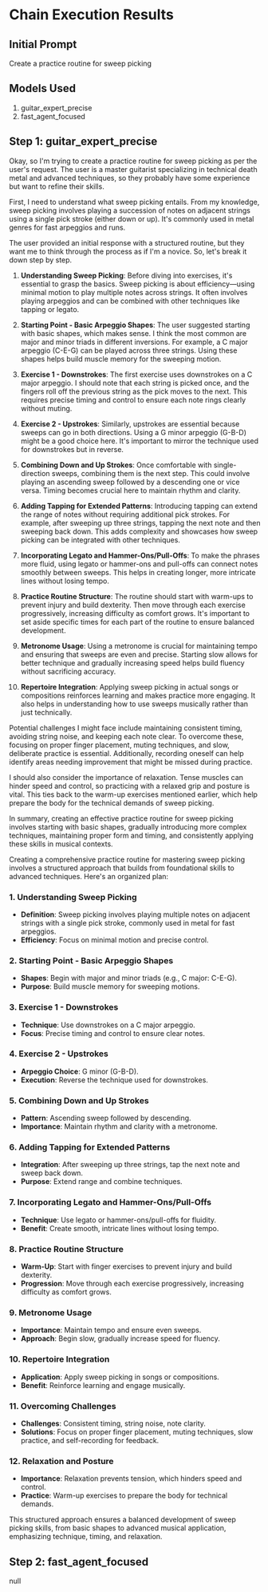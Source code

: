 # Chain Execution Results

## Initial Prompt

Create a practice routine for sweep picking

## Models Used

1. guitar_expert_precise
2. fast_agent_focused

## Step 1: guitar_expert_precise

<think>
Okay, so I'm trying to create a practice routine for sweep picking as per the user's request. The user is a master guitarist specializing in technical death metal and advanced techniques, so they probably have some experience but want to refine their skills.

First, I need to understand what sweep picking entails. From my knowledge, sweep picking involves playing a succession of notes on adjacent strings using a single pick stroke (either down or up). It's commonly used in metal genres for fast arpeggios and runs.

The user provided an initial response with a structured routine, but they want me to think through the process as if I'm a novice. So, let's break it down step by step.

1. **Understanding Sweep Picking**: Before diving into exercises, it's essential to grasp the basics. Sweep picking is about efficiency—using minimal motion to play multiple notes across strings. It often involves playing arpeggios and can be combined with other techniques like tapping or legato.

2. **Starting Point - Basic Arpeggio Shapes**: The user suggested starting with basic shapes, which makes sense. I think the most common are major and minor triads in different inversions. For example, a C major arpeggio (C-E-G) can be played across three strings. Using these shapes helps build muscle memory for the sweeping motion.

3. **Exercise 1 - Downstrokes**: The first exercise uses downstrokes on a C major arpeggio. I should note that each string is picked once, and the fingers roll off the previous string as the pick moves to the next. This requires precise timing and control to ensure each note rings clearly without muting.

4. **Exercise 2 - Upstrokes**: Similarly, upstrokes are essential because sweeps can go in both directions. Using a G minor arpeggio (G-B-D) might be a good choice here. It's important to mirror the technique used for downstrokes but in reverse.

5. **Combining Down and Up Strokes**: Once comfortable with single-direction sweeps, combining them is the next step. This could involve playing an ascending sweep followed by a descending one or vice versa. Timing becomes crucial here to maintain rhythm and clarity.

6. **Adding Tapping for Extended Patterns**: Introducing tapping can extend the range of notes without requiring additional pick strokes. For example, after sweeping up three strings, tapping the next note and then sweeping back down. This adds complexity and showcases how sweep picking can be integrated with other techniques.

7. **Incorporating Legato and Hammer-Ons/Pull-Offs**: To make the phrases more fluid, using legato or hammer-ons and pull-offs can connect notes smoothly between sweeps. This helps in creating longer, more intricate lines without losing tempo.

8. **Practice Routine Structure**: The routine should start with warm-ups to prevent injury and build dexterity. Then move through each exercise progressively, increasing difficulty as comfort grows. It's important to set aside specific times for each part of the routine to ensure balanced development.

9. **Metronome Usage**: Using a metronome is crucial for maintaining tempo and ensuring that sweeps are even and precise. Starting slow allows for better technique and gradually increasing speed helps build fluency without sacrificing accuracy.

10. **Repertoire Integration**: Applying sweep picking in actual songs or compositions reinforces learning and makes practice more engaging. It also helps in understanding how to use sweeps musically rather than just technically.

Potential challenges I might face include maintaining consistent timing, avoiding string noise, and keeping each note clear. To overcome these, focusing on proper finger placement, muting techniques, and slow, deliberate practice is essential. Additionally, recording oneself can help identify areas needing improvement that might be missed during practice.

I should also consider the importance of relaxation. Tense muscles can hinder speed and control, so practicing with a relaxed grip and posture is vital. This ties back to the warm-up exercises mentioned earlier, which help prepare the body for the technical demands of sweep picking.

In summary, creating an effective practice routine for sweep picking involves starting with basic shapes, gradually introducing more complex techniques, maintaining proper form and timing, and consistently applying these skills in musical contexts.
</think>

Creating a comprehensive practice routine for mastering sweep picking involves a structured approach that builds from foundational skills to advanced techniques. Here's an organized plan:

### 1. **Understanding Sweep Picking**
   - **Definition**: Sweep picking involves playing multiple notes on adjacent strings with a single pick stroke, commonly used in metal for fast arpeggios.
   - **Efficiency**: Focus on minimal motion and precise control.

### 2. **Starting Point - Basic Arpeggio Shapes**
   - **Shapes**: Begin with major and minor triads (e.g., C major: C-E-G).
   - **Purpose**: Build muscle memory for sweeping motions.

### 3. **Exercise 1 - Downstrokes**
   - **Technique**: Use downstrokes on a C major arpeggio.
   - **Focus**: Precise timing and control to ensure clear notes.

### 4. **Exercise 2 - Upstrokes**
   - **Arpeggio Choice**: G minor (G-B-D).
   - **Execution**: Reverse the technique used for downstrokes.

### 5. **Combining Down and Up Strokes**
   - **Pattern**: Ascending sweep followed by descending.
   - **Importance**: Maintain rhythm and clarity with a metronome.

### 6. **Adding Tapping for Extended Patterns**
   - **Integration**: After sweeping up three strings, tap the next note and sweep back down.
   - **Purpose**: Extend range and combine techniques.

### 7. **Incorporating Legato and Hammer-Ons/Pull-Offs**
   - **Technique**: Use legato or hammer-ons/pull-offs for fluidity.
   - **Benefit**: Create smooth, intricate lines without losing tempo.

### 8. **Practice Routine Structure**
   - **Warm-Up**: Start with finger exercises to prevent injury and build dexterity.
   - **Progression**: Move through each exercise progressively, increasing difficulty as comfort grows.

### 9. **Metronome Usage**
   - **Importance**: Maintain tempo and ensure even sweeps.
   - **Approach**: Begin slow, gradually increase speed for fluency.

### 10. **Repertoire Integration**
   - **Application**: Apply sweep picking in songs or compositions.
   - **Benefit**: Reinforce learning and engage musically.

### 11. **Overcoming Challenges**
   - **Challenges**: Consistent timing, string noise, note clarity.
   - **Solutions**: Focus on proper finger placement, muting techniques, slow practice, and self-recording for feedback.

### 12. **Relaxation and Posture**
   - **Importance**: Relaxation prevents tension, which hinders speed and control.
   - **Practice**: Warm-up exercises to prepare the body for technical demands.

This structured approach ensures a balanced development of sweep picking skills, from basic shapes to advanced musical application, emphasizing technique, timing, and relaxation.

## Step 2: fast_agent_focused

null

